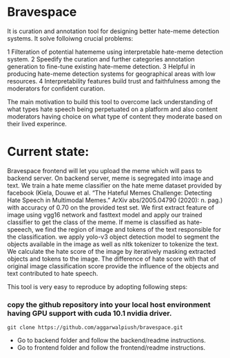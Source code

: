 # Bravespace

It is curation and annotation tool for designing better hate-meme detection systems. It solve folloiwng crucial problems:

1	Filteration of potential hatememe using interpretable hate-meme detection system.
2	Speedify the curation and further categories annotation generation to fine-tune existing hate-meme detection.
3	Helpful in producing hate-meme detection systems for geographical areas with low resources.
4	Interpretability features build trust and faithfulness among the moderators for confident curation.

The main motivation to build this tool to overcome lack understanding of what types hate speech being perpetuated on a platform and also content moderators having choice on what type of content they moderate based on their lived experince.

# Current state:

Bravespace frontend will let you upload the meme which will pass to backend server. On backend server, meme is segregated into image and text. We train a hate meme classifier on the hate meme dataset provided by facebook (Kiela, Douwe et al. “The Hateful Memes Challenge: Detecting Hate Speech in Multimodal Memes.” ArXiv abs/2005.04790 (2020): n. pag.) with accuracy of 0.70 on the provided test set. We first extract feature of image using vgg16 network and fasttext model and apply our trained classifier to get the class of the meme. If meme is classified as hate-speeech, we find the region of image and tokens of the text responsible for the classification. we apply yolo-v3 object detection model to segment the objects available in the image as well as nltk tokenizer to tokenize the text. We calculate the hate score of the image by iteratively masking extracted objects and tokens to the image. The difference of hate score with that of original image classification score provide the influence of the objects and text contributed to hate speech. 

This tool is very easy to reproduce by adopting following steps:

### copy the github repository into your local host environment having GPU support with cuda 10.1 nvidia driver.

`git clone https://github.com/aggarwalpiush/bravespace.git`

- Go to backend folder and follow the backend/readme instructions.
- Go to frontend folder and follow the frontend/readme instructions.
